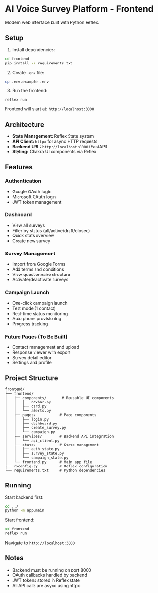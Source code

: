 # AI Voice Survey Platform - Frontend

Modern web interface built with Python Reflex.

## Setup

1. Install dependencies:
```bash
cd frontend
pip install -r requirements.txt
```

2. Create `.env` file:
```bash
cp .env.example .env
```

3. Run the frontend:
```bash
reflex run
```

Frontend will start at: `http://localhost:3000`

## Architecture

- **State Management:** Reflex State system
- **API Client:** `httpx` for async HTTP requests
- **Backend URL:** `http://localhost:8000` (FastAPI)
- **Styling:** Chakra UI components via Reflex

## Features

### Authentication
- Google OAuth login
- Microsoft OAuth login
- JWT token management

### Dashboard
- View all surveys
- Filter by status (all/active/draft/closed)
- Quick stats overview
- Create new survey

### Survey Management
- Import from Google Forms
- Add terms and conditions
- View questionnaire structure
- Activate/deactivate surveys

### Campaign Launch
- One-click campaign launch
- Test mode (1 contact)
- Real-time status monitoring
- Auto phone provisioning
- Progress tracking

### Future Pages (To Be Built)
- Contact management and upload
- Response viewer with export
- Survey detail editor
- Settings and profile

## Project Structure

```
frontend/
├── frontend/
│   ├── components/       # Reusable UI components
│   │   ├── navbar.py
│   │   ├── card.py
│   │   └── alerts.py
│   ├── pages/           # Page components
│   │   ├── login.py
│   │   ├── dashboard.py
│   │   ├── create_survey.py
│   │   └── campaign.py
│   ├── services/        # Backend API integration
│   │   └── api_client.py
│   ├── state/           # State management
│   │   ├── auth_state.py
│   │   ├── survey_state.py
│   │   └── campaign_state.py
│   └── frontend.py      # Main app file
├── rxconfig.py          # Reflex configuration
└── requirements.txt     # Python dependencies
```

## Running

Start backend first:
```bash
cd ../
python -m app.main
```

Start frontend:
```bash
cd frontend
reflex run
```

Navigate to `http://localhost:3000`

## Notes

- Backend must be running on port 8000
- OAuth callbacks handled by backend
- JWT tokens stored in Reflex state
- All API calls are async using httpx
